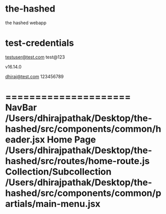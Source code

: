 # the-hashed
the hashed webapp

# test-credentials
testuser@test.com
test@123

v16.14.0

dhiraj@test.com
123456789

=====================
NavBar
/Users/dhirajpathak/Desktop/the-hashed/src/components/common/header.jsx
Home Page
/Users/dhirajpathak/Desktop/the-hashed/src/routes/home-route.js
Collection/Subcollection
/Users/dhirajpathak/Desktop/the-hashed/src/components/common/partials/main-menu.jsx
======================
